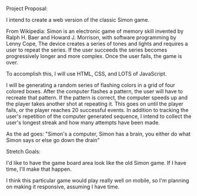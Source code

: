 Project Proposal:

I intend to create a web version of the classic Simon game.  

From Wikipedia: Simon is an electronic game of memory skill invented by Ralph H. Baer and Howard J. Morrison, with software programming by Lenny Cope, The device creates a series of tones and lights and requires a user to repeat the series. If the user succeeds the series becomes progressively longer and more complex. Once the user fails, the game is over.

To accomplish this, I will use HTML, CSS, and LOTS of JavaScript.

I will be generating a random series of flashing colors in a grid of four colored boxes.  After the computer flashes a pattern, the user will have to recreate that pattern.  If the pattern is correct, the computer speeds up and the player takes another shot at repeating it.  This goes on until the player fails, or the player reaches 20 successful events.  In addition to tracking the user's repetition of the computer generated sequence, I intend to collect the user's longest streak and how many attempts have been made.

As the ad goes: "Simon's a computer, Simon has a brain, you either do what Simon says or else go down the drain"

Stretch Goals: 

I'd like to have the game board area look like the old Simon game.  If I have time, I'll make that happen.

I think this particular game would play really well on mobile, so I'm planning on making it responsive, assuming I have time.

